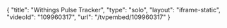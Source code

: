 {
    "title": "Withings Pulse Tracker",
    "type": "solo",
    "layout": "iframe-static",
    "videoId": "109960317",
    "url": "\/tvpembed\/109960317"
}